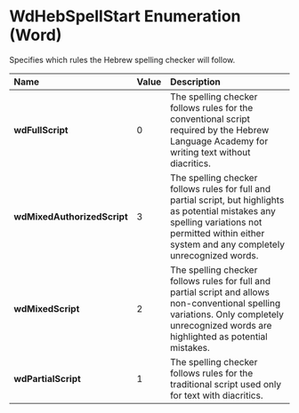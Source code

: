 
# WdHebSpellStart Enumeration (Word)

Specifies which rules the Hebrew spelling checker will follow.



|**Name**|**Value**|**Description**|
|:-----|:-----|:-----|
|**wdFullScript**|0|The spelling checker follows rules for the conventional script required by the Hebrew Language Academy for writing text without diacritics.|
|**wdMixedAuthorizedScript**|3|The spelling checker follows rules for full and partial script, but highlights as potential mistakes any spelling variations not permitted within either system and any completely unrecognized words.|
|**wdMixedScript**|2|The spelling checker follows rules for full and partial script and allows non-conventional spelling variations. Only completely unrecognized words are highlighted as potential mistakes.|
|**wdPartialScript**|1|The spelling checker follows rules for the traditional script used only for text with diacritics.|
